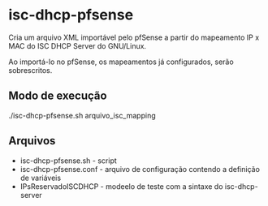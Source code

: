 # isc-dhcp-pfsense
Cria um arquivo XML importável pelo pfSense a partir do mapeamento IP x MAC do ISC DHCP Server do GNU/Linux.

Ao importá-lo no pfSense, os mapeamentos já configurados, serão sobrescritos.

## Modo de execução
./isc-dhcp-pfsense.sh arquivo_isc_mapping

## Arquivos
- isc-dhcp-pfsense.sh - script
- isc-dhcp-pfsense.conf - arquivo de configuração contendo a definição de variáveis
- IPsReservadoISCDHCP - modeelo de teste com a sintaxe do isc-dhcp-server
